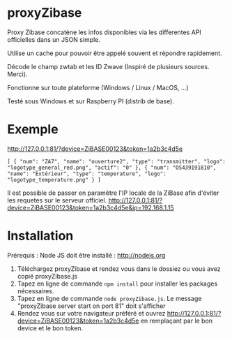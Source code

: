 proxyZibase
===========

Proxy Zibase concatène les infos disponibles via les differentes API officielles dans un JSON simple.

Utilise un cache pour pouvoir être appelé souvent et répondre rapidement.

Décode le champ zwtab et les ID Zwave (Inspiré de plusieurs sources. Merci).

Fonctionne sur toute plateforme (Windows / Linux / MacOS, ...)

Testé sous Windows et sur Raspberry PI (distrib de base).

# Exemple

http://127.0.0.1:81/?device=ZiBASE00123&token=1a2b3c4d5e

`
[
  {
    "num": "ZA7",
    "name": "ouverture2",
    "type": "transmitter",
    "logo": "logotype_general_red.png",
    "actif": "0"
  },
  {
    "num": "OS439191810",
    "name": "Extérieur",
    "type": "temperature",
    "logo": "logotype_temperature.png"
  }
]
`

Il est possible de passer en paramêtre l'IP locale de la ZiBase afin d'éviter les requetes sur le serveur officiel.
http://127.0.0.1:81/?device=ZiBASE00123&token=1a2b3c4d5e&ip=192.168.1.15


# Installation


Prérequis : Node JS doit être installé : http://nodejs.org

1. Téléchargez proxyZibase et rendez vous dans le dossiez ou vous avez copié proxyZibase.js
2. Tapez en ligne de commande `npm install` pour installer les packages nécessaires.
3. Tapez en ligne de commande `node proxyZibase.js`. Le message "proxyZibase server start on port 81" doit s'afficher
4. Rendez vous sur votre navigateur préféré et ouvrez http://127.0.0.1:81/?device=ZiBASE00123&token=1a2b3c4d5e en remplaçant par le bon device et le bon token.


